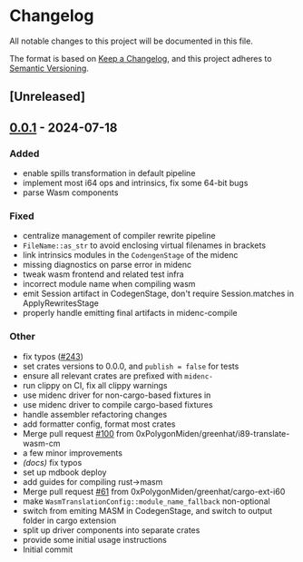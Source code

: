 # Changelog
All notable changes to this project will be documented in this file.

The format is based on [Keep a Changelog](https://keepachangelog.com/en/1.0.0/),
and this project adheres to [Semantic Versioning](https://semver.org/spec/v2.0.0.html).

## [Unreleased]

## [0.0.1](https://github.com/0xPolygonMiden/compiler/compare/midenc-compile-v0.0.0...midenc-compile-v0.0.1) - 2024-07-18

### Added
- enable spills transformation in default pipeline
- implement most i64 ops and intrinsics, fix some 64-bit bugs
- parse Wasm components

### Fixed
- centralize management of compiler rewrite pipeline
- `FileName::as_str` to avoid enclosing virtual filenames in brackets
- link intrinsics modules in the `CodengenStage` of the midenc
- missing diagnostics on parse error in midenc
- tweak wasm frontend and related test infra
- incorrect module name when compiling wasm
- emit Session artifact in CodegenStage, don't require Session.matches in ApplyRewritesStage
- properly handle emitting final artifacts in midenc-compile

### Other
- fix typos ([#243](https://github.com/0xPolygonMiden/compiler/pull/243))
- set crates versions to 0.0.0, and `publish = false` for tests
- ensure all relevant crates are prefixed with `midenc-`
- run clippy on CI, fix all clippy warnings
- use midenc driver for non-cargo-based fixtures in
- use midenc driver to compile cargo-based fixtures
- handle assembler refactoring changes
- add formatter config, format most crates
- Merge pull request [#100](https://github.com/0xPolygonMiden/compiler/pull/100) from 0xPolygonMiden/greenhat/i89-translate-wasm-cm
- a few minor improvements
- *(docs)* fix typos
- set up mdbook deploy
- add guides for compiling rust->masm
- Merge pull request [#61](https://github.com/0xPolygonMiden/compiler/pull/61) from 0xPolygonMiden/greenhat/cargo-ext-i60
- make `WasmTranslationConfig::module_name_fallback` non-optional
- switch from emiting MASM in CodegenStage, and switch to output folder in cargo extension
- split up driver components into separate crates
- provide some initial usage instructions
- Initial commit
